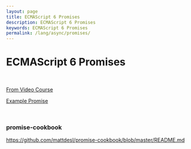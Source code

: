 ```yaml
---
layout: page
title: ECMAScript 6 Promises
description: ECMAScript 6 Promises
keywords: ECMAScript 6 Promises
permalink: /lang/async/promises/
---
```


# ECMAScript 6 Promises

<br/>

[From Video Course](/lang/async/promises/from-video/)

[Example Promise](/lang/async/promises/example/)

<br/>

### promise-cookbook

https://github.com/mattdesl/promise-cookbook/blob/master/README.md
